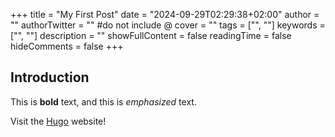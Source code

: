 +++
title = "My First Post"
date = "2024-09-29T02:29:38+02:00"
author = ""
authorTwitter = "" #do not include @
cover = ""
tags = ["", ""]
keywords = ["", ""]
description = ""
showFullContent = false
readingTime = false
hideComments = false
+++

## Introduction

This is **bold** text, and this is *emphasized* text.

Visit the [Hugo](https://gohugo.io) website!